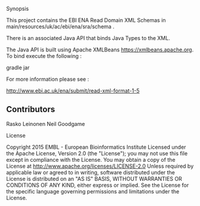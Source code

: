 Synopsis

This project contains the EBI ENA Read Domain XML Schemas in main/resources/uk/ac/ebi/ena/sra/schema .

There is an associated Java API that binds Java Types to the XML.

The Java API is built using Apache XMLBeans https://xmlbeans.apache.org.  To bind execute the following :

gradle jar

For more information please see :

http://www.ebi.ac.uk/ena/submit/read-xml-format-1-5

## Contributors

Rasko Leinonen
Neil Goodgame

License

Copyright 2015 EMBL - European Bioinformatics Institute
Licensed under the Apache License, Version 2.0 (the "License"); you may not use this file except in compliance with the License.
You may obtain a copy of the License at http://www.apache.org/licenses/LICENSE-2.0
Unless required by applicable law or agreed to in writing, software distributed under the License is distributed on an "AS IS" BASIS,
WITHOUT WARRANTIES OR CONDITIONS OF ANY KIND, either express or implied.
See the License for the specific language governing permissions and limitations under the License.